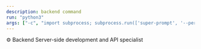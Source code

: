 ```yaml
---
description: backend command
run: "python3"
args: ["-c", "import subprocess; subprocess.run(['super-prompt', '--persona-backend'] + __import__('sys').argv[1:], input='${input}', text=True, check=False)"]
---
```


⚙️ Backend
Server-side development and API specialist
